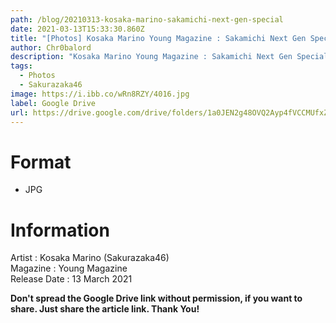 ```yaml
---
path: /blog/20210313-kosaka-marino-sakamichi-next-gen-special
date: 2021-03-13T15:33:30.860Z
title: "[Photos] Kosaka Marino Young Magazine : Sakamichi Next Gen Special"
author: Chr0balord
description: "Kosaka Marino Young Magazine : Sakamichi Next Gen Special"
tags:
  - Photos
  - Sakurazaka46
image: https://i.ibb.co/wRn8RZY/4016.jpg
label: Google Drive
url: https://drive.google.com/drive/folders/1a0JEN2g48OVQ2Ayp4fVCCMUfxZ40nl5w?usp=sharing
---
```

# Format

* JPG

# Information

Artist : Kosaka Marino (Sakurazaka46) <br>
Magazine : Young Magazine\
Release Date : 13 March 2021 <br>

**Don't spread the Google Drive link without permission, if you want to share. Just share the article link. Thank You!**
